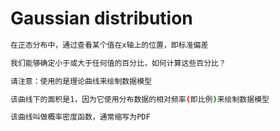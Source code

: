 # Gaussian distribution

```bash
在正态分布中，通过查看某个值在x轴上的位置，即标准偏差

我们能够确定小于或大于任何值的百分比，如何计算这些百分比？

请注意：使用的是理论曲线来绘制数据模型

该曲线下的面积是1，因为它使用分布数据的相对频率(即比例)来绘制数据模型

该曲线叫做概率密度函数，通常缩写为PDF
```